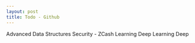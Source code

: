 ```yaml
---
layout: post
title: Todo - Github
---
```


Advanced Data Structures
Security - ZCash
Learning Deep Learning Deep
